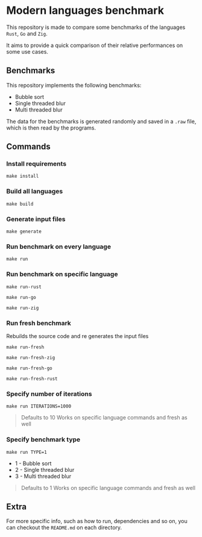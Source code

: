 # Modern languages benchmark

This repository is made to compare some benchmarks of the languages `Rust`, `Go` and `Zig`.

It aims to provide a quick comparison of their relative performances on some use cases.

## Benchmarks

This repository implements the following benchmarks:

- Bubble sort
- Single threaded blur
- Multi threaded blur

The data for the benchmarks is generated randomly and saved in a `.raw` file, which is then read by the programs.

## Commands

### Install requirements

```shell
make install
```

### Build all languages

```shell
make build
```

### Generate input files

```shell
make generate
```

### Run benchmark on every language

```shell
make run
```

### Run benchmark on specific language

```shell
make run-rust
```

```shell
make run-go
```

```shell
make run-zig
```

### Run fresh benchmark

Rebuilds the source code and re generates the input files

```shell
make run-fresh
```

```shell
make run-fresh-zig
```

```shell
make run-fresh-go
```

```shell
make run-fresh-rust
```

### Specify number of iterations

```shell
make run ITERATIONS=1000
```

> Defaults to 10
> Works on specific language commands and fresh as well

### Specify benchmark type

```shell
make run TYPE=1
```

- 1 - Bubble sort
- 2 - Single threaded blur
- 3 - Multi threaded blur

> Defaults to 1
> Works on specific language commands and fresh as well

## Extra

For more specific info, such as how to run, dependencies and so on, you can checkout the `README.md` on each directory.
